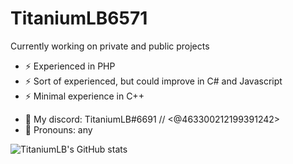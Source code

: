 # TitaniumLB6571

Currently working on private and public projects

- ⚡ Experienced in PHP 
- ⚡ Sort of experienced, but could improve in C# and Javascript
- ⚡ Minimal experience in C++

* 💬 My discord: TitaniumLB#6691 // <@463300212199391242>
* 💬 Pronouns: any


![TitaniumLB's GitHub stats](https://github-readme-stats.vercel.app/api?username=TitaniumLB6571&show_icons=true&theme=radical&count_private=true&include_all_commits=true)
